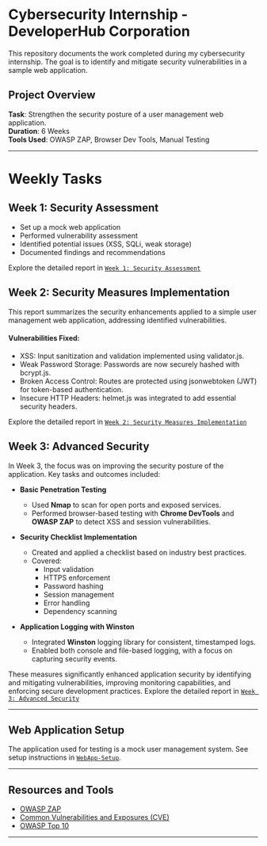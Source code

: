 # Cybersecurity Internship - DeveloperHub Corporation
This repository documents the work completed during my cybersecurity internship. The goal is to identify and mitigate security vulnerabilities in a sample web application.

## Project Overview
**Task**: Strengthen the security posture of a user management web application.  
**Duration**: 6 Weeks  
**Tools Used**: OWASP ZAP, Browser Dev Tools, Manual Testing

---

# Weekly Tasks

## Week 1: Security Assessment
- Set up a mock web application
- Performed vulnerability assessment
- Identified potential issues (XSS, SQLi, weak storage)
- Documented findings and recommendations

Explore the detailed report in [`Week 1: Security Assessment`](./Week-1-Security-Assessment.md)

## Week 2: Security Measures Implementation
This report summarizes the security enhancements applied to a simple user management web application, addressing identified vulnerabilities.
#### Vulnerabilities Fixed:
- XSS: Input sanitization and validation implemented using validator.js.
- Weak Password Storage: Passwords are now securely hashed with bcrypt.js.
- Broken Access Control: Routes are protected using jsonwebtoken (JWT) for token-based authentication.
- Insecure HTTP Headers: helmet.js was integrated to add essential security headers.

Explore the detailed report in [`Week 2: Security Measures Implementation`](./Week-2-Implementing-Security-Measures.md)

## Week 3: Advanced Security
In Week 3, the focus was on improving the security posture of the application. Key tasks and outcomes included:

- **Basic Penetration Testing**
  - Used **Nmap** to scan for open ports and exposed services.
  - Performed browser-based testing with **Chrome DevTools** and **OWASP ZAP** to detect XSS and session vulnerabilities.

- **Security Checklist Implementation**
  - Created and applied a checklist based on industry best practices.
  - Covered:
    - Input validation
    - HTTPS enforcement
    - Password hashing
    - Session management
    - Error handling
    - Dependency scanning

- **Application Logging with Winston**
  - Integrated **Winston** logging library for consistent, timestamped logs.
  - Enabled both console and file-based logging, with a focus on capturing security events.

These measures significantly enhanced application security by identifying and mitigating vulnerabilities, improving monitoring capabilities, and enforcing secure development practices. Explore the detailed report in [`Week 3: Advanced Security`](Week-3-Advanced-Security.md)

---

## Web Application Setup

The application used for testing is a mock user management system. See setup instructions in [`WebApp-Setup`](./WebApp-Setup.md).

---

## Resources and Tools

- [OWASP ZAP](https://www.zaproxy.org/)
- [Common Vulnerabilities and Exposures (CVE)](https://cve.mitre.org/)
- [OWASP Top 10](https://owasp.org/www-project-top-ten/)

---
